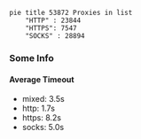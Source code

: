 
```mermaid
pie title 53872 Proxies in list
    "HTTP" : 23844
    "HTTPS": 7547
    "SOCKS" : 28894
```

### Some Info
#### Average Timeout

- mixed: 3.5s
- http: 1.7s
- https: 8.2s
- socks: 5.0s